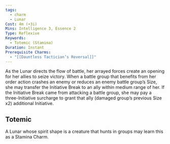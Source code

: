 ```yaml
---
tags:
  - charm
  - Lunar
Cost: 4m (+3i)
Mins: Intelligence 3, Essence 2
Type: Reflexive
Keywords:
  - Totemic (Stamina)
Duration: Instant
Prerequisite Charms:
  - "[[Dauntless Tactician’s Reversal]]"
---
```

As the Lunar directs the flow of battle, her arrayed forces create an opening for her allies to seize victory. When a battle group that benefits from her order action crashes an enemy or reduces an enemy battle group’s Size, she may transfer the Initiative Break to an ally within medium range of her. If the Initiative Break came from attacking a battle group, she may pay a three-Initiative surcharge to grant that ally (damaged group’s previous Size x2) additional Initiative. 
## Totemic 

A Lunar whose spirit shape is a creature that hunts in groups may learn this as a Stamina Charm.